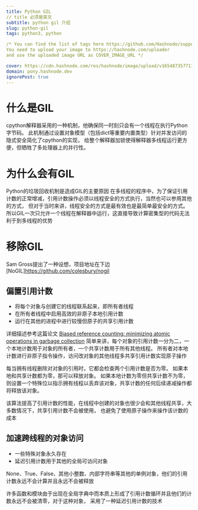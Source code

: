```yaml
---
title: Python GIL
// title 必须是英文
subtitle: python gil 介绍
slug: python-gil
tags: python3, python 

/* You can find the list of tags here https://github.com/Hashnode/support/blob/main/misc/tags.json
You need to upload your image to https://hashnode.com/uploader 
and use the uploaded image URL as COVER_IMAGE_URL */ 

cover: https://cdn.hashnode.com/res/hashnode/image/upload/v1654873577116/8DzikMhsh.jpeg?auto=compress
domain: pony.hashnode.dev
ignorePost: true
---
```


# 什么是GIL
cpython解释器采用的一种机制，他确保同一时刻只会有一个线程在执行Python字节码。
此机制通过设置对象模型（包括dict等重要内置类型）针对并发访问的隐式安全简化了cpython的实现，
给整个解释器加锁使得解释器多线程运行更方便，但牺牲了多处理器上的并行性。

# 为什么会有GIL
Python的垃圾回收机制是造成GIL的主要原因
在多线程的程序中，为了保证引用计数的正常增减，引用计数操作必须以线程安全的方式执行，当然也可以参用其他的方式，
但对于当时来讲，线程安全的方式是最有效也是最简单最安全的方式。
所以GIL一次只允许一个线程在解释器中运行，这直接导致计算密集型的代码无法利于到多线程的优势

# 移除GIL
Sam Gross提出了一种设想，项目地址在下边
[NoGIL]https://github.com/colesbury/nogil

## 偏置引用计数
- 将每个对象与创建它的线程联系起来，即所有者线程
- 在所有者线程中启用高效的非原子本地引用计数
- 运行在其他的进程中进行较慢但原子的共享引用计数

详细描述参考这篇论文
[Biased reference counting: minimizing atomic operations in garbage collection](https://dl.acm.org/doi/10.1145/3243176.3243195)
简单来讲，每个对象的引用计数一分为二，一个本地计数用于对象的所有者，一个共享计数用于所有其他线程。
所有者对本地计数进行非原子指令操作，访问改对象的其他线程多共享引用计数实现原子操作

每当拥有线程删除对对象的引用时，它都会检查两个引用计数是否为零。
如果本地和共享计数都为零，那可以释放对象。
如果本地计数为零但共享计数不为零，则设置一个特殊位以指示拥有线程以丢弃该对象，共享计数的任何后续递减操作都将释放该对象。

该算法提高了引用计数的性能，在线程中创建的对象也很少会和其他线程共享，大多数情况下，共享引用计数不会被使用，
也避免了使用原子操作来操作该计数的成本

## 加速跨线程的对象访问
- 一些特殊对象永久存在
- 延迟引用计数用于其他的全局可访问对象

None、True、False、其他小整数、内部字符串等其他的单例对象，他们的引用计数永远不会计算并且永远不会被释放

许多函数和模块由于出现在全局字典中而本质上形成了引用计数循环并且他们的计数永远不会被清零，对于这种对象，
采用了一种延迟引用计数的技术
